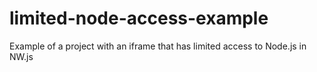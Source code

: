 # limited-node-access-example
Example of a project with an iframe that has limited access to Node.js in NW.js
